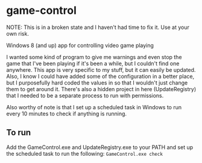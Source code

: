 # game-control
NOTE: This is in a broken state and I haven't had time to fix it. Use at your own risk.

Windows 8 (and up) app for controlling video game playing

I wanted some kind of program to give me warnings and even stop the game that I've been playing if it's been a while, but I 
couldn't find one anywhere. This app is very specific to my stuff, but it can easily be updated. Also, I know I could have 
added some of the configuration in a better place, but I purposefully hard coded the values in so that I wouldn't just change 
them to get around it. There's also a hidden project in here (UpdateRegistry) that I needed to be a separate process to run
with permissions.

Also worthy of note is that I set up a scheduled task in Windows to run every 10 minutes to check if anything is running.

## To run

Add the GameControl.exe and UpdateRegistry.exe to your PATH and set up the scheduled task to run the following:
```GameControl.exe check```
